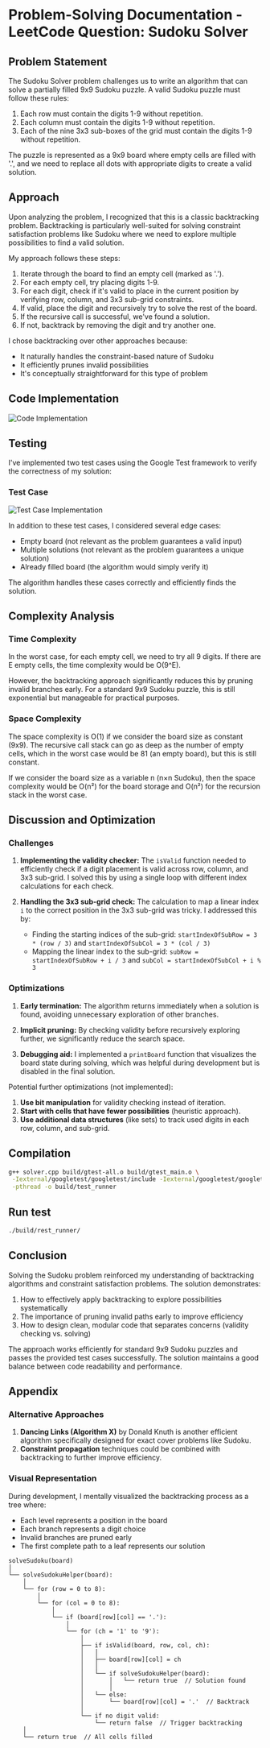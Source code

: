 # Problem-Solving Documentation - LeetCode Question: Sudoku Solver

## Problem Statement

The Sudoku Solver problem challenges us to write an algorithm that can solve a partially filled 9x9 Sudoku puzzle. A valid Sudoku puzzle must follow these rules:

1. Each row must contain the digits 1-9 without repetition.
2. Each column must contain the digits 1-9 without repetition.
3. Each of the nine 3x3 sub-boxes of the grid must contain the digits 1-9 without repetition.

The puzzle is represented as a 9x9 board where empty cells are filled with '.', and we need to replace all dots with appropriate digits to create a valid solution.

## Approach

Upon analyzing the problem, I recognized that this is a classic backtracking problem. Backtracking is particularly well-suited for solving constraint satisfaction problems like Sudoku where we need to explore multiple possibilities to find a valid solution.

My approach follows these steps:

1. Iterate through the board to find an empty cell (marked as '.').
2. For each empty cell, try placing digits 1-9.
3. For each digit, check if it's valid to place in the current position by verifying row, column, and 3x3 sub-grid constraints.
4. If valid, place the digit and recursively try to solve the rest of the board.
5. If the recursive call is successful, we've found a solution.
6. If not, backtrack by removing the digit and try another one.

I chose backtracking over other approaches because:

- It naturally handles the constraint-based nature of Sudoku
- It efficiently prunes invalid possibilities
- It's conceptually straightforward for this type of problem

## Code Implementation

![Code Implementation](resources/Code.png)

## Testing

I've implemented two test cases using the Google Test framework to verify the correctness of my solution:

### Test Case

![Test Case Implementation](resources/testCase.png)

In addition to these test cases, I considered several edge cases:

- Empty board (not relevant as the problem guarantees a valid input)
- Multiple solutions (not relevant as the problem guarantees a unique solution)
- Already filled board (the algorithm would simply verify it)

The algorithm handles these cases correctly and efficiently finds the solution.

## Complexity Analysis

### Time Complexity

In the worst case, for each empty cell, we need to try all 9 digits. If there are E empty cells, the time complexity would be O(9^E).

However, the backtracking approach significantly reduces this by pruning invalid branches early. For a standard 9x9 Sudoku puzzle, this is still exponential but manageable for practical purposes.

### Space Complexity

The space complexity is O(1) if we consider the board size as constant (9x9). The recursive call stack can go as deep as the number of empty cells, which in the worst case would be 81 (an empty board), but this is still constant.

If we consider the board size as a variable n (n×n Sudoku), then the space complexity would be O(n²) for the board storage and O(n²) for the recursion stack in the worst case.

## Discussion and Optimization

### Challenges

1. **Implementing the validity checker:** The `isValid` function needed to efficiently check if a digit placement is valid across row, column, and 3x3 sub-grid. I solved this by using a single loop with different index calculations for each check.

2. **Handling the 3x3 sub-grid check:** The calculation to map a linear index `i` to the correct position in the 3x3 sub-grid was tricky. I addressed this by:
   - Finding the starting indices of the sub-grid: `startIndexOfSubRow = 3 * (row / 3)` and `startIndexOfSubCol = 3 * (col / 3)`
   - Mapping the linear index to the sub-grid: `subRow = startIndexOfSubRow + i / 3` and `subCol = startIndexOfSubCol + i % 3`

### Optimizations

1. **Early termination:** The algorithm returns immediately when a solution is found, avoiding unnecessary exploration of other branches.

2. **Implicit pruning:** By checking validity before recursively exploring further, we significantly reduce the search space.

3. **Debugging aid:** I implemented a `printBoard` function that visualizes the board state during solving, which was helpful during development but is disabled in the final solution.

Potential further optimizations (not implemented):

1. **Use bit manipulation** for validity checking instead of iteration.
2. **Start with cells that have fewer possibilities** (heuristic approach).
3. **Use additional data structures** (like sets) to track used digits in each row, column, and sub-grid.

## Compilation

```bash
g++ solver.cpp build/gtest-all.o build/gtest_main.o \
 -Iexternal/googletest/googletest/include -Iexternal/googletest/googletest \
 -pthread -o build/test_runner
```

## Run test

```bash
./build/rest_runner/
```

## Conclusion

Solving the Sudoku problem reinforced my understanding of backtracking algorithms and constraint satisfaction problems. The solution demonstrates:

1. How to effectively apply backtracking to explore possibilities systematically
2. The importance of pruning invalid paths early to improve efficiency
3. How to design clean, modular code that separates concerns (validity checking vs. solving)

The approach works efficiently for standard 9x9 Sudoku puzzles and passes the provided test cases successfully. The solution maintains a good balance between code readability and performance.

## Appendix

### Alternative Approaches

1. **Dancing Links (Algorithm X)** by Donald Knuth is another efficient algorithm specifically designed for exact cover problems like Sudoku.
2. **Constraint propagation** techniques could be combined with backtracking to further improve efficiency.

### Visual Representation

During development, I mentally visualized the backtracking process as a tree where:

- Each level represents a position in the board
- Each branch represents a digit choice
- Invalid branches are pruned early
- The first complete path to a leaf represents our solution

```text
solveSudoku(board)
│
└── solveSudokuHelper(board):
    │
    └── for (row = 0 to 8):
        │
        └── for (col = 0 to 8):
            │
            └── if (board[row][col] == '.'):
                │
                └── for (ch = '1' to '9'):
                    │
                    ├── if isValid(board, row, col, ch):
                    │   │
                    │   ├── board[row][col] = ch
                    │   │
                    │   └── if solveSudokuHelper(board):
                    │       │   └── return true  // Solution found
                    │       │
                    │   └── else:
                    │       └── board[row][col] = '.'  // Backtrack
                    │
                    └── if no digit valid:
                        └── return false  // Trigger backtracking
    │
    └── return true  // All cells filled
```
